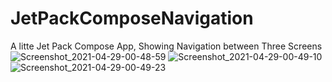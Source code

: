 # JetPackComposeNavigation
A litte Jet Pack Compose App, Showing Navigation between Three Screens
![Screenshot_2021-04-29-00-48-59](https://user-images.githubusercontent.com/44091450/116486462-8e154a80-a842-11eb-8360-f6b7b05261d9.png)
![Screenshot_2021-04-29-00-49-10](https://user-images.githubusercontent.com/44091450/116486465-8f467780-a842-11eb-9c13-6924b413e22a.png)
![Screenshot_2021-04-29-00-49-23](https://user-images.githubusercontent.com/44091450/116486469-9077a480-a842-11eb-81d1-2b1f2d6b7b6c.png)
